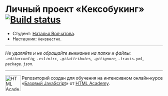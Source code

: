 # Личный проект «Кексобукинг» [![Build status][travis-image]][travis-url]

* Студент: [Наталья Волчатова](https://up.htmlacademy.ru/javascript/11/user/415439).
* Наставник: `Неизвестно`.

---

_Не удаляйте и не обращайте внимание на папки и файлы:_<br>
_`.editorconfig`, `.eslintrc`, `.gitattributes`, `.gitignore`, `.travis.yml`, `package.json`._

---

<a href="https://htmlacademy.ru/intensive/javascript"><img align="left" width="50" height="50" title="HTML Academy" src="https://up.htmlacademy.ru/static/img/intensive/javascript/logo-for-github.svg"></a>

Репозиторий создан для обучения на интенсивном онлайн‑курсе «[Базовый JavaScript](https://htmlacademy.ru/intensive/javascript)» от [HTML Academy](https://htmlacademy.ru).

[travis-image]: https://travis-ci.org/htmlacademy-javascript/415439-keksobooking.svg?branch=master
[travis-url]: https://travis-ci.org/htmlacademy-javascript/415439-keksobooking

